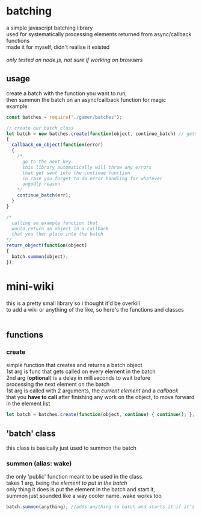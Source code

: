 # batching
a simple javascript batching library<br/>
used for systematically processing elements returned from async/callback functions<br/>
made it for myself, didn't realise it existed<br/>
<br/>
*only tested on node.js, not sure if working on browsers*<br/>

## usage
create a batch with the function you want to run,<br/>
then summon the batch on an async/callback function for magic<br/>
example:
```js
const batches = require("./gamer/batches");

// create our batch class
let batch = new batches.create(function(object, continue_batch) // gets called with every element
{
  callback_on_object(function(error)
  {
    /*
      go to the next key.
      this library automatically will throw any errors
      that get sent into the continue function
      in case you forget to do error handling for whatever
      ungodly reason
    */
    continue_batch(err);
  }
}

/*
  calling an example function that
  would return an object in a callback
  that you then place into the batch
*/
return_object(function(object)
{
  batch.summon(object);
});
```

# mini-wiki
this is a pretty small library so i thought it'd be overkill<br/>
to add a wiki or anything of the like, so here's the functions and classes<br/>
<br/>
## functions
### create
simple function that creates and returns a batch object<br/>
1st arg is func that gets called on every element in the batch<br/>
2nd arg (**optional**) is a delay in milliseconds to wait before<br/>
processing the next element on the batch<br/>
1st arg is called with 2 arguments, the *current element* and a *callback*<br/>
that you **have to call** after finishing any work on the object, to move forward<br/>
in the element list<br/>
```js
let batch = batches.create(function(object, continue) { continue(); }, 1000); //always continues with delay of 1 second
```

## 'batch' class
this class is basically just used to summon the batch<br/>
### summon (alias: wake)
the only 'public' function meant to be used in the class.<br/>
takes 1 arg, being the *element to put in the batch*<br/>
only thing it does is put the element in the batch and start it,<br/>
summon just sounded like a way cooler name. wake works too<br/>
```js
batch.summon(anything); //adds anything to batch and starts it if it's stopped
```
